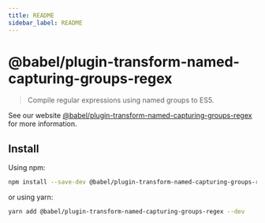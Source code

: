 ```yaml
---
title: README
sidebar_label: README
---
```

# @babel/plugin-transform-named-capturing-groups-regex

> Compile regular expressions using named groups to ES5.

See our website [@babel/plugin-transform-named-capturing-groups-regex](https://babeljs.io/docs/babel-plugin-transform-named-capturing-groups-regex) for more information.

## Install

Using npm:

```sh
npm install --save-dev @babel/plugin-transform-named-capturing-groups-regex
```

or using yarn:

```sh
yarn add @babel/plugin-transform-named-capturing-groups-regex --dev
```

